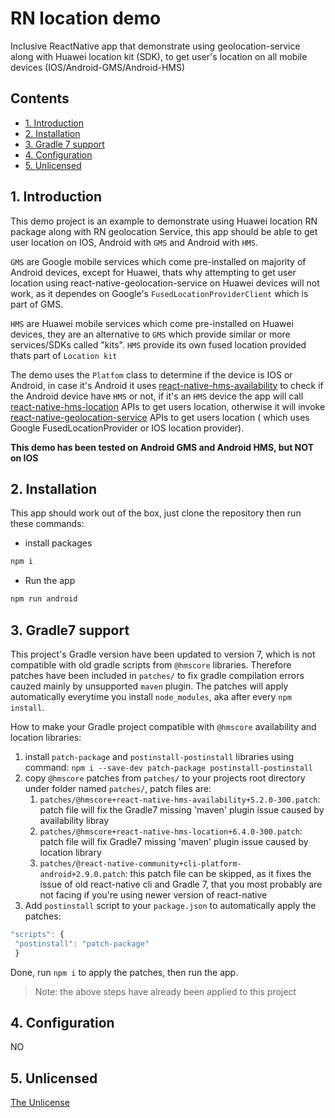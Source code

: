# RN location demo

Inclusive ReactNative app that demonstrate using geolocation-service along with Huawei location kit (SDK), to get user's location on all mobile devices (IOS/Android-GMS/Android-HMS)
 

## Contents

  - [1. Introduction](#1-introduction)
  - [2. Installation](#2-installation)
  - [3. Gradle 7 support](#3-gradle7-support)
  - [4. Configuration](#4-configuration)
  - [5. Unlicensed](#5-unlicensed)

 

## 1. Introduction

This demo project is an example to demonstrate using Huawei location RN package along with RN geolocation Service, this app should be able to get user location on IOS, Android with `GMS` and Android with `HMS`.

`GMS` are Google mobile services which come pre-installed on majority of Android devices, except for Huawei, thats why attempting to get user location using react-native-geolocation-service on Huawei devices will not work, as it dependes on Google's `FusedLocationProviderClient` which is part of GMS.

`HMS` are Huawei mobile services which come pre-installed on Huawei devices, they are an alternative to `GMS` which provide similar or more services/SDKs called "kits". `HMS` provide its own fused location provided thats part of `Location kit`

The demo uses the `Platfom` class to determine if the device is IOS or Android, in case it's Android it uses [react-native-hms-availability](https://github.com/HMS-Core/hms-react-native-plugin/tree/master/react-native-hms-availability) to check if the Android device have `HMS` or not, if it's an `HMS` device the app will call [react-native-hms-location](https://github.com/HMS-Core/hms-react-native-plugin/tree/master/react-native-hms-location) APIs to get users location, otherwise it will invoke [react-native-geolocation-service](https://github.com/Agontuk/react-native-geolocation-service) APIs to get users location ( which uses Google FusedLocationProvider or IOS location provider).
  
**This demo has been tested on Android GMS and Android HMS, but NOT on IOS**
 
## 2. Installation

This app should work out of the box, just clone the repository then run these commands:

- install packages 

```bash
npm i 
```

- Run the app

```bash
npm run android
```

## 3. Gradle7 support

This project's Gradle version have been updated to version 7, which is not compatible with old gradle scripts from `@hmscore` libraries. Therefore patches have been included in `patches/` to fix gradle compilation errors cauzed mainly by unsupported `maven` plugin.
The patches will apply automatically everytime you install `node_modules`, aka after every `npm install`.


How to make your Gradle project compatible with `@hmscore` availability and location libraries:

1. install `patch-package` and `postinstall-postinstall` libraries using command: `npm i --save-dev patch-package postinstall-postinstall`
2. copy `@hmscore` patches from `patches/` to your projects root directory under folder named `patches/`, patch files are:
   1. `patches/@hmscore+react-native-hms-availability+5.2.0-300.patch`: patch file will fix the Gradle7 missing 'maven' plugin issue caused by availability libray
   2. `patches/@hmscore+react-native-hms-location+6.4.0-300.patch`: patch file will fix Gradle7 missing 'maven' plugin issue caused by location library
   3. `patches/@react-native-community+cli-platform-android+2.9.0.patch`: this patch file can be skipped, as it fixes the issue of old react-native cli and Gradle 7, that you most probably are not facing if you're using newer version of react-native
3. Add `postinstall` script to your `package.json` to automatically apply the patches:
```js
"scripts": {
 "postinstall": "patch-package"
 }
```


Done, run `npm i` to apply the patches, then run the app.
> Note: the above steps have already been applied to this project

## 4. Configuration

NO
 

## 5. Unlicensed

[The Unlicense](https://github.com/megaacheyounes/rn-geolocation-inclusive/blob/master/UNLICENSE) 
